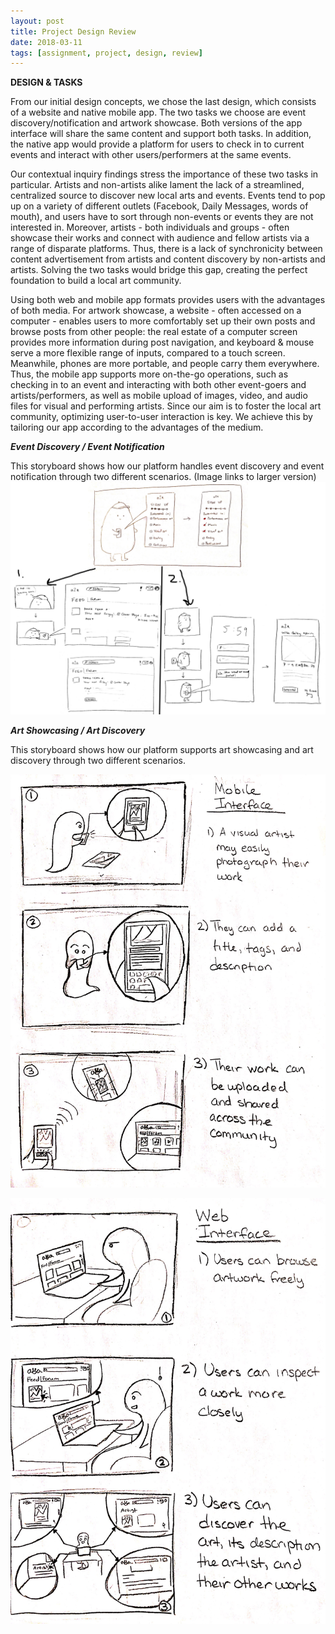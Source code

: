 ```yaml
---
layout: post
title: Project Design Review
date: 2018-03-11
tags: [assignment, project, design, review]
---
```


**DESIGN & TASKS**

From our initial design concepts, we chose the last design, which consists of a website and native mobile app. The two tasks we choose are event discovery/notification and artwork showcase. Both versions of the app interface will share the same content and support both tasks. In addition, the native app would provide a platform for users to check in to current events and interact with other users/performers at the same events.

Our contextual inquiry findings stress the importance of these two tasks in particular. Artists and non-artists alike lament the lack of a streamlined, centralized source to discover new local arts and events. Events tend to pop up on a variety of different outlets (Facebook, Daily Messages, words of mouth), and users have to sort through non-events or events they are not interested in. Moreover, artists - both individuals and groups - often showcase their works and connect with audience and fellow artists via a range of disparate platforms. Thus, there is a lack of synchronicity between content advertisement from artists and content discovery by non-artists and artists. Solving the two tasks would bridge this gap, creating the perfect foundation to build a local art community.

Using both web and mobile app formats provides users with the advantages of both media. For artwork showcase, a website - often accessed on a computer - enables users to more comfortably set up their own posts and browse posts from other people: the real estate of a computer screen provides more information during post navigation, and keyboard & mouse serve a more flexible range of inputs, compared to a touch screen. Meanwhile, phones are more portable, and people carry them everywhere. Thus, the mobile app supports more on-the-go operations, such as checking in to an event and interacting with both other event-goers and artists/performers, as well as mobile upload of images, video, and audio files for visual and performing artists. Since our aim is to foster the local art community, optimizing user-to-user interaction is key. We achieve this by tailoring our app according to the advantages of the medium.

***Event Discovery / Event Notification***

This storyboard shows how our platform handles event discovery and event notification through two different scenarios. (Image links to larger version)
[![Figure 1](/img/task5_storyboard.jpg)](oi66.tinypic.com/317b7dy.jpg)

***Art Showcasing / Art Discovery***

This storyboard shows how our platform supports art showcasing and art discovery through two different scenarios.

![Figure 1: Mobile upload of artwork](/img/CS376_SB_Mobile.jpg)

![Figure 2: Web-based browsing](/img/CS376_SB_Web.jpg)
